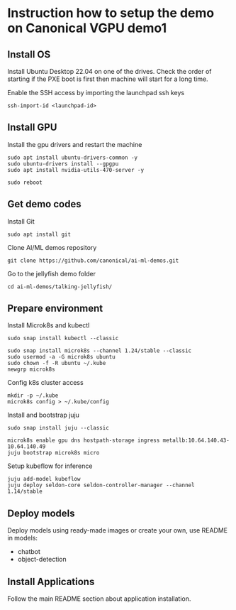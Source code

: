 # Instruction how to setup the demo on Canonical VGPU demo1

## Install OS

Install Ubuntu Desktop 22.04 on one of the drives. Check the order of starting if the PXE boot is first then machine will start for a long time.

Enable the SSH access by importing the launchpad ssh keys
```shell
ssh-import-id <launchpad-id>
```

## Install GPU

Install the gpu drivers and restart the machine
```shell
sudo apt install ubuntu-drivers-common -y
sudo ubuntu-drivers install --gpgpu
sudo apt install nvidia-utils-470-server -y

sudo reboot
```

## Get demo codes

Install Git 
```shell
sudo apt install git
```

Clone AI/ML demos repository
```shell
git clone https://github.com/canonical/ai-ml-demos.git
```

Go to the jellyfish demo folder
```shell
cd ai-ml-demos/talking-jellyfish/
```

## Prepare environment

Install Microk8s and kubectl
```shell
sudo snap install kubectl --classic

sudo snap install microk8s --channel 1.24/stable --classic
sudo usermod -a -G microk8s ubuntu
sudo chown -f -R ubuntu ~/.kube
newgrp microk8s
```

Config k8s cluster access
```shell
mkdir -p ~/.kube
microk8s config > ~/.kube/config
```

Install and bootstrap juju
```shell
sudo snap install juju --classic

microk8s enable gpu dns hostpath-storage ingress metallb:10.64.140.43-10.64.140.49
juju bootstrap microk8s micro
```

Setup kubeflow for inference
```shell
juju add-model kubeflow
juju deploy seldon-core seldon-controller-manager --channel 1.14/stable
```

## Deploy models

Deploy models using ready-made images or create your own, use README in models:
- chatbot
- object-detection

## Install Applications

Follow the main README section about application installation.

